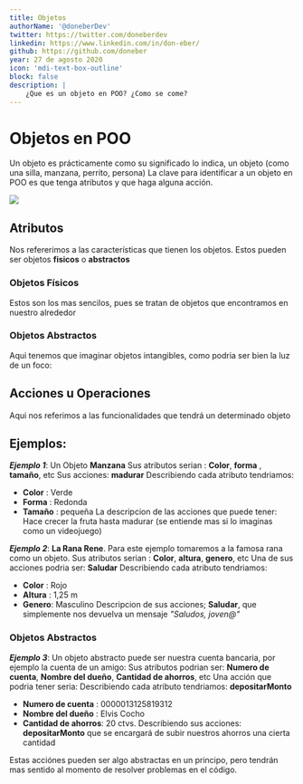 ```yaml
---
title: Objetos
authorName: '@doneberDev'
twitter: https://twitter.com/doneberdev
linkedin: https://www.linkedin.com/in/don-eber/
github: https://github.com/doneber
year: 27 de agosto 2020
icon: 'mdi-text-box-outline'
block: false
description: |
    ¿Que es un objeto en POO? ¿Como se come?
---
```


# Objetos en POO
Un objeto es prácticamente como su significado lo indica, un objeto (como una silla, manzana, perrito, persona)
La clave para identificar a un objeto en POO es que tenga atributos y que haga alguna acción.

![](https://entrenamiento-python-basico.readthedocs.io/es/latest/_images/objetos_clases.png)

## Atributos
Nos refererimos a las características que tienen los objetos.
Estos pueden ser  objetos **fisicos** o **abstractos**
### Objetos Físicos
Estos son los mas sencilos, pues se tratan de objetos que encontramos en nuestro alrededor
### Objetos Abstractos
Aqui tenemos que imaginar objetos intangibles, como podria ser bien la luz de un foco:
## Acciones u Operaciones
Aqui nos referimos a las funcionalidades que tendrá un determinado objeto

## Ejemplos:
***Ejemplo 1***:
Un Objeto **Manzana**
Sus atributos serian : **Color**, **forma** , **tamaño**, etc
Sus acciones: **madurar**
Describiendo cada atributo tendriamos:
- **Color** : Verde
- **Forma** : Redonda
- **Tamaño** : pequeña
La descripcion de las acciones que puede tener:
Hace  crecer la fruta hasta madurar (se entiende mas si lo imaginas como un videojuego)

***Ejemplo 2***:
 **La Rana Rene**. Para este ejemplo tomaremos a la famosa rana como un objeto.
Sus atributos serian : **Color**, **altura**, **genero**, etc
Una de sus acciones podria ser: **Saludar**
Describiendo cada atributo tendriamos:
- **Color** : Rojo
- **Altura** : 1,25 m
- **Genero**: Masculino
Descripcion de sus acciones;
**Saludar**, que simplemente nos devuelva un mensaje *"Saludos, joven@"*
### Objetos Abstractos
***Ejemplo 3***:
Un objeto abstracto puede ser nuestra cuenta bancaria, por ejemplo la cuenta de un amigo:
Sus atributos podrian ser: **Numero de cuenta**, **Nombre del dueño**, **Cantidad de ahorros**, etc
Una acción que podria tener seria:
Describiendo cada atributo tendriamos: **depositarMonto**
- **Numero de cuenta** : 0000013125819312
- **Nombre del dueño** : Elvis Cocho
- **Cantidad de ahorros**: 20 ctvs.
Describiendo sus acciones:
**depositarMonto** que se encargará de subir nuestros ahorros una cierta cantidad

Estas acciónes pueden ser algo abstractas en un principo, pero tendrán mas sentido al momento de resolver problemas en el código.
